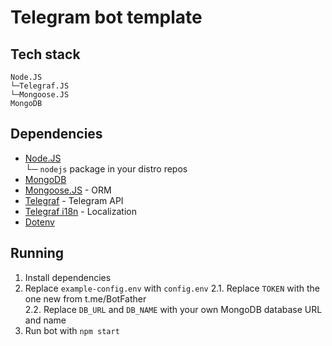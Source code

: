 # Telegram bot template
## Tech stack
```
Node.JS  
└─Telegraf.JS  
└─Mongoose.JS  
MongoDB  
```
## Dependencies
- [Node.JS](https://nodejs.org/uk/download/package-manager/)  
  └─ `nodejs` package in your distro repos
- [MongoDB](https://docs.mongodb.com/manual/administration/install-on-linux/)
- [Mongoose.JS](https://www.npmjs.com/package/mongoose) - ORM  
- [Telegraf](https://www.npmjs.com/package/mongoose) - Telegram API  
- [Telegraf i18n](https://www.npmjs.com/package/telegraf-i18n) - Localization  
- [Dotenv](https://www.npmjs.com/package/dotenv)  

## Running
1. Install dependencies  
2. Replace `example-config.env` with `config.env`
2.1. Replace `TOKEN` with the one new from t.me/BotFather  
2.2. Replace `DB_URL` and `DB_NAME` with your own MongoDB database URL and name  
3. Run bot with `npm start`  
